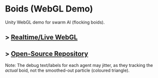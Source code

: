 # Boids (WebGL Demo)

Unity WebGL demo for swarm AI (flocking boids).

## \> [Realtime/Live WebGL](https://mirzabeig.github.io/Boids-WebGL/)
## \> [Open-Source Repository](https://github.com/MirzaBeig/Boids)

Note: The debug text/labels for each agent may jitter, as they tracking the *actual* boid, not the smoothed-out particle (coloured triangle).
